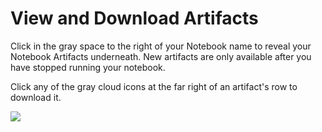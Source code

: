 # View and Download Artifacts

Click in the gray space to the right of your Notebook name to reveal your Notebook Artifacts underneath. New artifacts are only available after you have stopped running your notebook.

Click any of the gray cloud icons at the far right of an artifact's row to download it.

![](https://support.paperspace.com/hc/article_attachments/360023447033/mceclip5.png)

